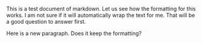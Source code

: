 This is a test document of markdown.  Let us see how the formatting for this works.  I am not sure if it will automatically wrap the text for me.  That will be a good question to answer first.

Here is a new paragraph.  Does it keep the formatting?